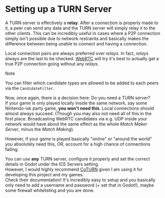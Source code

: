 # Setting up a TURN Server

A TURN server is effectively a **relay**.
After a connection is properly made to it, a peer can send any data and the TURN server will simply relay it to the other clients.
This can be incredibly useful in cases where a P2P connection simply isn't possible due to network restraints and basically makes the difference between being unable to connect and having a connection.

Local connection pairs are always preferred over _relays_.
In fact, _relays_ always are the last to be checked.
[WebRTC] will try it's best to actually get a true P2P connection going without any _relays_.

> [!NOTE]  
> You can filter which candidate types are allowed to be added to each peers via the `CandidateFilter`.

Now, once again, there is a decision here:
Do you need a TURN server?  
If your game is only played locally inside the same network, say some Nintendo-isk party game, **you won't need this**. Local connections should almost always succeed. (Though you may also not need all of this in the first place. Broadcasting WebRTC candidates via e.g. UDP inside your network would have about the same effect as the whole _Match Maker Server_, minus the _Match Making_).

However, if your game is played basically "online" or "around the world" you absolutely need this, OR, account for a high chance of connections failing.

You can use **any** TURN server, configure it properly and set the correct details in Godot under the ICE Servers setting.  
However, I would highly recommend [CoTURN] given I am using it for developing this project and my games.  
Check their documentation!
It's incredibly easy to setup and you basically only need to add a username and password (+ set that in Godot!), maybe some firewall whitelisting and you are done.

[WebRTC]: https://webrtc.org/
[CoTURN]: https://github.com/coturn/coturn
